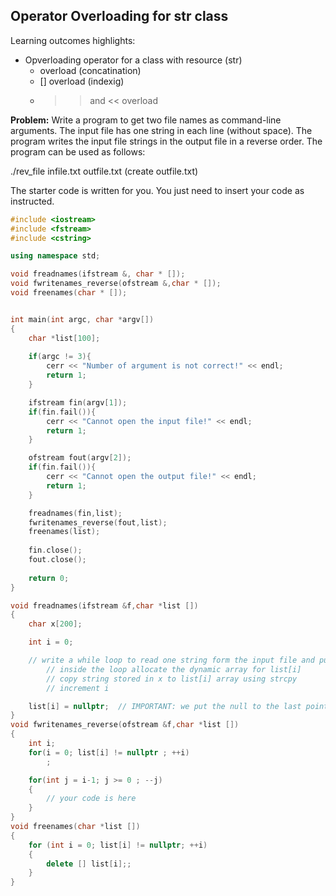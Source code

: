 ## Operator Overloading for str class

Learning outcomes highlights: 
- Opverloading operator for a class with resource (str)
  - overload (concatination)
  - [] overload (indexig)
  - >> and << overload

**Problem:** Write a program to get two file names as command-line arguments. The input file has one string in each line (without space). The program writes the input file strings in the output file in a reverse order. The program can be used as follows: 

./rev_file infile.txt outfile.txt (create outfile.txt)

The starter code is written for you. You just need to insert your code as instructed.


```C++
#include <iostream>
#include <fstream>
#include <cstring>

using namespace std;

void freadnames(ifstream &, char * []);
void fwritenames_reverse(ofstream &,char * []);
void freenames(char * []);


int main(int argc, char *argv[])
{
	char *list[100];
    
    if(argc != 3){
    	cerr << "Number of argument is not correct!" << endl;
    	return 1;
    }

	ifstream fin(argv[1]);
	if(fin.fail()){
		cerr << "Cannot open the input file!" << endl;
		return 1;
	}

	ofstream fout(argv[2]);
	if(fin.fail()){
		cerr << "Cannot open the output file!" << endl;
		return 1;
	}

	freadnames(fin,list);
	fwritenames_reverse(fout,list);
	freenames(list);
	
	fin.close();
	fout.close();
	
	return 0; 
}

void freadnames(ifstream &f,char *list [])
{
	char x[200];

	int i = 0;

	// write a while loop to read one string form the input file and put it in x till the end file
		// inside the loop allocate the dynamic array for list[i]
		// copy string stored in x to list[i] array using strcpy
		// increment i 

	list[i] = nullptr;  // IMPORTANT: we put the null to the last pointer in list to mark the last element in list
}
void fwritenames_reverse(ofstream &f,char *list [])
{
	int i;
	for(i = 0; list[i] != nullptr ; ++i)
		;

	for(int j = i-1; j >= 0 ; --j)
	{
		// your code is here
	}
}
void freenames(char *list [])
{
	for (int i = 0; list[i] != nullptr; ++i)
	{
		delete [] list[i];;
	}
}
```
